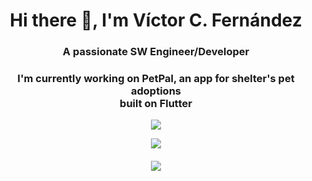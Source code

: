 <h1 align="center">Hi there 👋, I'm Víctor C. Fernández </h1>
<h3 align="center">A passionate SW Engineer/Developer</h3>
<h3 align="center">I'm currently working on PetPal, an app for shelter's pet adoptions<br>
built on Flutter</h3>
<p align="center">
  <img src="https://drive.google.com/uc?id=1aeGJ3MmU5IDLobrqQqwYlIzil-pCF-1R"/>
</p>
<p align="center">
  <img src="https://github-readme-stats.vercel.app/api?username=vicuko&show_icons=true&count_private=true?theme=radical))"/>
</p>
<h6 align="center"> <img src="https://komarev.com/ghpvc/?username=vicuko" /> </h6>
<!--
<p align="center">
  <img src="https://github-readme-stats.vercel.app/api/top-langs/?username=vicuko"/>
</p>
-->

<!--
**Vicuko/Vicuko** is a ✨ _special_ ✨ repository because its `README.md` (this file) appears on your GitHub profile.

Here are some ideas to get you started:

- 🔭 I’m currently working on ...
- 🌱 I’m currently learning ...
- 👯 I’m looking to collaborate on ...
- 🤔 I’m looking for help with ...
- 💬 Ask me about ...
- 📫 How to reach me: ...
- 😄 Pronouns: ...
- ⚡ Fun fact: ...
-->
